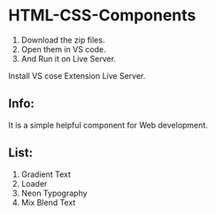 # HTML-CSS-Components

1. Download the zip files.
2. Open them in VS code.
3. And Run it on Live Server.

Install VS cose Extension Live Server.

## Info:
It is a simple helpful component for Web development.  

## List:
1. Gradient Text
2. Loader
3. Neon Typography
4. Mix Blend Text


